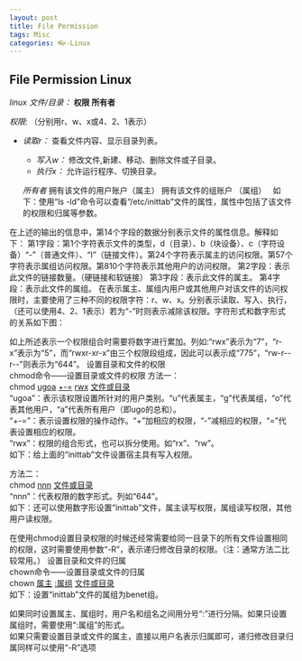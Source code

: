 ```yaml
---
layout: post
title: File Permission
tags: Misc
categories: 👓-Linux
---
```



## File Permission Linux

*linux 文件/目录：* **权限** **所有者**

*权限:* （分别用r、w、x或4、2、1表示）   

- *读取r：* 查看文件内容、显示目录列表。 
	- *写入w：* 修改文件,新建、移动、删除文件或子目录。 
	- *执行x：* 允许运行程序、切换目录。   

	*所有者*
	拥有该文件的用户账户（属主）
	拥有该文件的组账户  （属组）
	 
如下：使用“ls -ld”命令可以查看“/etc/inittab”文件的属性，属性中包括了该文件的权限和归属等参数。

在上述的输出的信息中，第14个字段的数据分别表示文件的属性信息。解释如下：
第1字段：第1个字符表示文件的类型，d（目录）、b（块设备）、c（字符设备）“-”（普通文件）、“I”（链接文件）。第24个字符表示属主的访问权限。第57个字符表示属组访问权限。第810个字符表示其他用户的访问权限。 
第2字段：表示此文件的链接数量。（硬链接和软链接） 
第3字段：表示此文件的属主。 
第4字段：表示此文件的属组。
在表示属主、属组内用户或其他用户对该文件的访问权限时，主要使用了三种不同的权限字符：r、w、x。分别表示读取、写入、执行，（还可以使用4、2、1表示）若为“-”时则表示减除该权限。字符形式和数字形式的关系如下图：

如上所述表示一个权限组合时需要将数字进行累加。列如:“rwx”表示为“7”，“r-x”表示为“5”，而“rwxr-xr-x”由三个权限段组成，因此可以表示成“775”，“rw-r--r--”则表示为“644”。
设置目录和文件的权限   
chmod命令——设置目录或文件的权限
方法一：   
chmod [ugoa]() [+-=]() [rwx]() [文件或目录]()   
“ugoa”：表示该权限设置所针对的用户类别。“u”代表属主，“g”代表属组，“o”代表其他用户，“a”代表所有用户（即ugo的总和）。   
“+-=”：表示设置权限的操作动作。“+”加相应的权限，“-”减相应的权限，“=”代表设置相应的权限。   
“rwx”：权限的组合形式，也可以拆分使用。如“rx”、“rw”。   
如下：给上面的“inittab”文件设置宿主具有写入权限。

方法二：   
chmod [nnn]() [文件或目录]()   
“nnn”：代表权限的数字形式。列如“644”。   
如下：还可以使用数字形设置“inittab”文件，属主读写权限，属组读写权限，其他用户读权限。

在使用chmod设置目录权限的时候还经常需要给同一目录下的所有文件设置相同的权限，这时需要使用参数“-R”，表示递归修改目录的权限。（注：通常方法二比较常用。）
设置目录和文件的归属   
chown命令——设置目录或文件的归属   
chown [属主]() [:属组]() [文件或目录]()   
如下：设置“inittab”文件的属组为benet组。
   
如果同时设置属主、属组时，用户名和组名之间用分号“:”进行分隔。如果只设置属组时，需要使用“:属组”的形式。   
如果只需要设置目录或文件的属主，直接以用户名表示归属即可，递归修改目录归属同样可以使用“-R”选项





